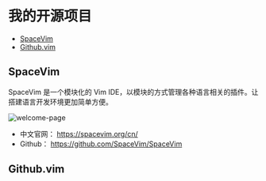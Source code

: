 # 我的开源项目

<!-- vim-markdown-toc GFM -->

- [SpaceVim](#spacevim)
- [Github.vim](#githubvim)

<!-- vim-markdown-toc -->

## SpaceVim

SpaceVim 是一个模块化的 Vim IDE，以模块的方式管理各种语言相关的插件。让搭建语言开发环境更加简单方便。

![welcome-page](https://user-images.githubusercontent.com/13142418/37595020-273b5bca-2bb2-11e8-8aba-638ed5f1c7ea.png)

- 中文官网： <https://spacevim.org/cn/>
- Github： <https://github.com/SpaceVim/SpaceVim>

## Github.vim

